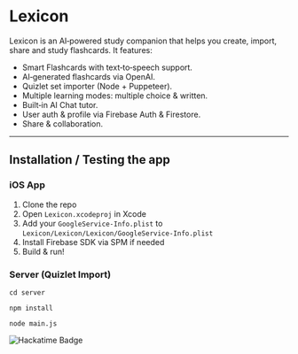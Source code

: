 # Lexicon

Lexicon is an AI‑powered study companion that helps you create, import, share and study flashcards. It features:

- Smart Flashcards with text‑to‑speech support.
- AI‑generated flashcards via OpenAI.  
- Quizlet set importer (Node + Puppeteer). 
- Multiple learning modes: multiple choice & written. 
- Built‑in AI Chat tutor. 
- User auth & profile via Firebase Auth & Firestore.
- Share & collaboration. 

---

## Installation / Testing the app

### iOS App

1. Clone the repo  
2. Open `Lexicon.xcodeproj` in Xcode  
3. Add your `GoogleService-Info.plist` to `Lexicon/Lexicon/Lexicon/GoogleService-Info.plist`  
4. Install Firebase SDK via SPM if needed
5. Build & run!

### Server (Quizlet Import)

`cd server`

`npm install`

`node main.js`


![Hackatime Badge](https://hackatime-badge.hackclub.com/U07C4TK524Q/lexicon?color=3FB79A)
